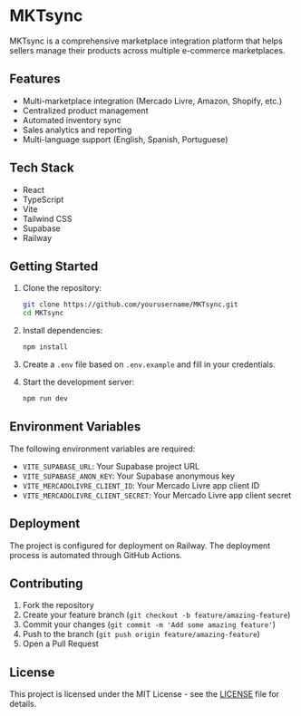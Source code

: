 # MKTsync

MKTsync is a comprehensive marketplace integration platform that helps sellers manage their products across multiple e-commerce marketplaces.

## Features

- Multi-marketplace integration (Mercado Livre, Amazon, Shopify, etc.)
- Centralized product management
- Automated inventory sync
- Sales analytics and reporting
- Multi-language support (English, Spanish, Portuguese)

## Tech Stack

- React
- TypeScript
- Vite
- Tailwind CSS
- Supabase
- Railway

## Getting Started

1. Clone the repository:
   ```bash
   git clone https://github.com/yourusername/MKTsync.git
   cd MKTsync
   ```

2. Install dependencies:
   ```bash
   npm install
   ```

3. Create a `.env` file based on `.env.example` and fill in your credentials.

4. Start the development server:
   ```bash
   npm run dev
   ```

## Environment Variables

The following environment variables are required:

- `VITE_SUPABASE_URL`: Your Supabase project URL
- `VITE_SUPABASE_ANON_KEY`: Your Supabase anonymous key
- `VITE_MERCADOLIVRE_CLIENT_ID`: Your Mercado Livre app client ID
- `VITE_MERCADOLIVRE_CLIENT_SECRET`: Your Mercado Livre app client secret

## Deployment

The project is configured for deployment on Railway. The deployment process is automated through GitHub Actions.

## Contributing

1. Fork the repository
2. Create your feature branch (`git checkout -b feature/amazing-feature`)
3. Commit your changes (`git commit -m 'Add some amazing feature'`)
4. Push to the branch (`git push origin feature/amazing-feature`)
5. Open a Pull Request

## License

This project is licensed under the MIT License - see the [LICENSE](LICENSE) file for details.